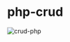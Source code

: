 # php-crud
![crud-php](https://user-images.githubusercontent.com/69036818/114297550-5c2e8500-9adb-11eb-91bb-1c33997652ab.png)
